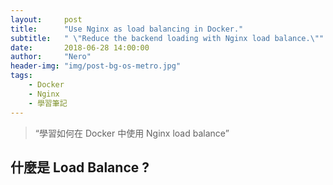 ```yaml
---
layout:     post
title:      "Use Nginx as load balancing in Docker."
subtitle:   " \"Reduce the backend loading with Nginx load balance.\""
date:       2018-06-28 14:00:00
author:     "Nero"
header-img: "img/post-bg-os-metro.jpg"
tags:
    - Docker
    - Nginx
    - 學習筆記
---
```


> “學習如何在 Docker 中使用 Nginx load balance”

## 什麼是 Load Balance ?
